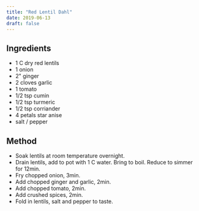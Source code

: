 ```yaml
---
title: "Red Lentil Dahl"
date: 2019-06-13
draft: false
---
```


## Ingredients

- 1 C dry red lentils
- 1 onion
- 2" ginger
- 2 cloves garlic
- 1 tomato
- 1/2 tsp cumin
- 1/2 tsp turmeric
- 1/2 tsp corriander
- 4 petals star anise
- salt / pepper

## Method

- Soak lentils at room temperature overnight.
- Drain lentils, add to pot with 1 C water. Bring to boil. Reduce to simmer for 12min.
- Fry chopped onion, 3min.
- Add chopped ginger and garlic, 2min.
- Add chopped tomato, 2min.
- Add crushed spices, 2min.
- Fold in lentils, salt and pepper to taste. 